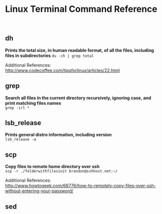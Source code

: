 # Linux Terminal Command Reference
<br />

## __dh__

__Prints the total size, in human readable format, of all the files, including files in subdirectories__
`du -ch | grep total`

Additional References:  
http://www.codecoffee.com/tipsforlinux/articles/22.html

## __grep__

__Search all files in the current directory recursively, ignoring case, and print matching files names__  
`grep -irl *`

## __lsb_release__

__Prints general distro information, including version__  
`lsb_release -a`

## __scp__

__Copy files to remote home directory over ssh__  
`scp -r ./folderwithfilesinit brandon@sshhost.net:~/`

Additional References:  
http://www.howtogeek.com/66776/how-to-remotely-copy-files-over-ssh-without-entering-your-password/

## __sed__

__Print lines 5 through 20__  
`sed -n "5,20p" file.txt`

Additional References:  
http://www.commandlinefu.com/commands/view/9380/to-print-a-specific-line-from-a-file

## __ssh__

__Verbose option to view authentication process for debugging__
`ssh -v brandon@sshhost.net`

Additional References:  
http://serverfault.com/questions/39733/why-do-i-get-permission-denied-publickey-when-trying-to-ssh-from-local-ubunt

## __sudo__

__Loads login specific files of the user specified before command execution, the user being root in this case__  
`sudo -i command`

Additional References:  
http://askubuntu.com/questions/100146/roots-bashrc-not-executing-on-sudo-i

## __uname__

__Prints processor architecture__  
`uname -m`

__Prints linux kernel version__  
`uname -r`

Additional References:  
http://www.linuxquestions.org/questions/linux-general-1/how-to-check-linux-kernel-is-32-bit-or-64-bit-612352/

